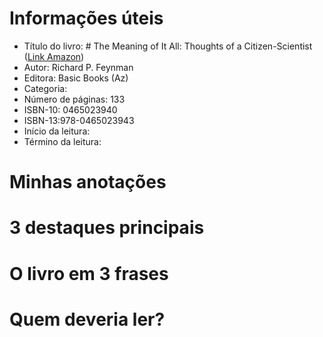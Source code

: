 ---
---

# Informações úteis

- Título do livro: # The Meaning of It All: Thoughts of a Citizen-Scientist ([Link Amazon](https://www.amazon.com.br/Richard-P-Feynman/e/B000AQ47U8/ref=dp_byline_cont_ebooks_1))
- Autor: Richard P. Feynman
- Editora: Basic Books (Az)
- Categoria: 
- Número de páginas: 133
- ISBN-10: 0465023940
- ISBN-13:978-0465023943
- Início da leitura: 
- Término da leitura: 

# Minhas anotações

# 3 destaques principais

# O livro em 3 frases

# Quem deveria ler? 